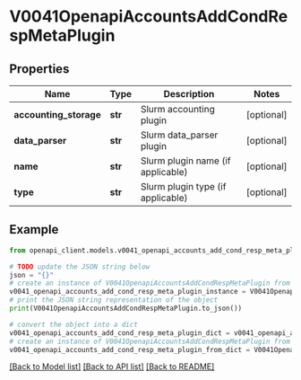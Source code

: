 # V0041OpenapiAccountsAddCondRespMetaPlugin


## Properties

Name | Type | Description | Notes
------------ | ------------- | ------------- | -------------
**accounting_storage** | **str** | Slurm accounting plugin | [optional] 
**data_parser** | **str** | Slurm data_parser plugin | [optional] 
**name** | **str** | Slurm plugin name (if applicable) | [optional] 
**type** | **str** | Slurm plugin type (if applicable) | [optional] 

## Example

```python
from openapi_client.models.v0041_openapi_accounts_add_cond_resp_meta_plugin import V0041OpenapiAccountsAddCondRespMetaPlugin

# TODO update the JSON string below
json = "{}"
# create an instance of V0041OpenapiAccountsAddCondRespMetaPlugin from a JSON string
v0041_openapi_accounts_add_cond_resp_meta_plugin_instance = V0041OpenapiAccountsAddCondRespMetaPlugin.from_json(json)
# print the JSON string representation of the object
print(V0041OpenapiAccountsAddCondRespMetaPlugin.to_json())

# convert the object into a dict
v0041_openapi_accounts_add_cond_resp_meta_plugin_dict = v0041_openapi_accounts_add_cond_resp_meta_plugin_instance.to_dict()
# create an instance of V0041OpenapiAccountsAddCondRespMetaPlugin from a dict
v0041_openapi_accounts_add_cond_resp_meta_plugin_from_dict = V0041OpenapiAccountsAddCondRespMetaPlugin.from_dict(v0041_openapi_accounts_add_cond_resp_meta_plugin_dict)
```
[[Back to Model list]](../README.md#documentation-for-models) [[Back to API list]](../README.md#documentation-for-api-endpoints) [[Back to README]](../README.md)


